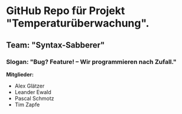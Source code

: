 <h1>GitHub Repo für Projekt "Temperaturüberwachung".</h1>
<h2>Team: "Syntax-Sabberer"</h2>
<h3>Slogan: "Bug? Feature! – Wir programmieren nach Zufall."</h3>

<b>Mitglieder:</b>
  - Alex Glätzer
  - Leander Ewald
  - Pascal Schmotz
  - Tim Zapfe
